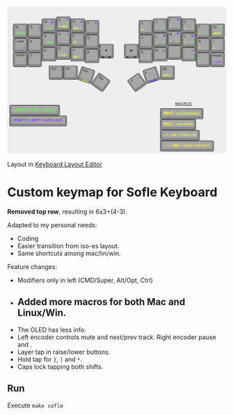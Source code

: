 ![SofleKeyboard custom keymap](https://github.com/pouyio/keymaps/raw/master/keymap.png)

Layout in [Keyboard Layout Editor](http://www.keyboard-layout-editor.com/#/gists/a8c20711f4953e7b41d8760d00769210)

# Custom keymap for Sofle Keyboard

**Removed top row**, resulting in 6x3+(4-3).

Adapted to my personal needs:
- Coding
- Easier transition from iso-es layout.
- Same shortcuts among mac/lin/win.

Feature changes:
- Modifiers only in left (CMD/Super, Alt/Opt, Ctrl)
- Added more macros for both Mac and Linux/Win.
    - 
- The OLED has less info.
- Left encoder controls mute and next/prev track. Right encoder pause and .
- Layer tap in raise/lower buttons.
- Hold tap for `}`, `]` and `*`.
- Caps lock tapping both shifts.


## Run
Execute `make sofle`